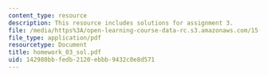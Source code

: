 ```yaml
---
content_type: resource
description: This resource includes solutions for assignment 3.
file: /media/https%3A/open-learning-course-data-rc.s3.amazonaws.com/15-010-economic-analysis-for-business-decisions-fall-2004/142980bbfedb2120ebbb9432c0e8d571_homework_03_sol.pdf
file_type: application/pdf
resourcetype: Document
title: homework_03_sol.pdf
uid: 142980bb-fedb-2120-ebbb-9432c0e8d571
---
```

